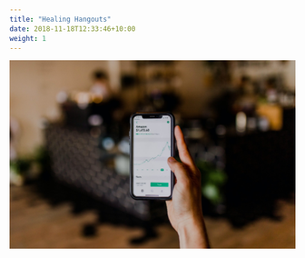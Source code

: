 ```yaml
---
title: "Healing Hangouts"
date: 2018-11-18T12:33:46+10:00
weight: 1
---
```


![Accounting Services](/images/austin-distel-nGc5RT2HmF0-unsplash.jpg)
